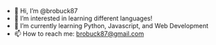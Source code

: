 - 👋 Hi, I’m @brobuck87
- 👀 I’m interested in learning different languages!
- 🌱 I’m currently learning Python, Javascript, and Web Development
- 📫 How to reach me: brobuck87@gmail.com
